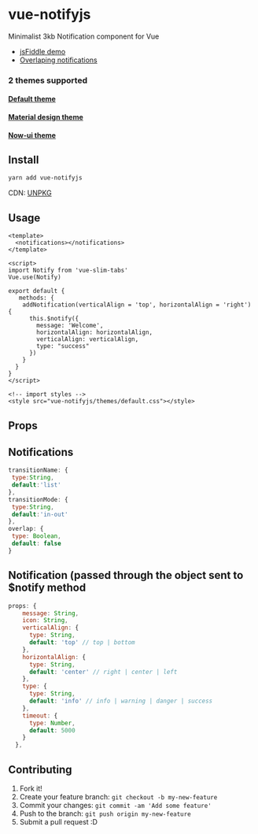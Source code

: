 # vue-notifyjs
Minimalist 3kb Notification component for Vue

- [jsFiddle demo](https://jsfiddle.net/z11fe07p/2248/)
- [Overlaping notifications](https://jsfiddle.net/z11fe07p/2284/)

### 2 themes supported
#### [Default theme](https://jsfiddle.net/z11fe07p/2248/)
#### [Material design theme](https://jsfiddle.net/z11fe07p/2286/)
#### [Now-ui theme](https://jsfiddle.net/z11fe07p/2288/)

## Install

```bash
yarn add vue-notifyjs
```

CDN: [UNPKG](https://unpkg.com/vue-notifyjs/dist/)

## Usage

```vue
<template>
  <notifications></notifications>
</template>

<script>
import Notify from 'vue-slim-tabs'
Vue.use(Notify)

export default {
   methods: {
    addNotification(verticalAlign = 'top', horizontalAlign = 'right') {
      this.$notify({
        message: 'Welcome',
        horizontalAlign: horizontalAlign,
        verticalAlign: verticalAlign,
        type: "success"
      })
    }
  }
}
</script>

<!-- import styles -->
<style src="vue-notifyjs/themes/default.css"></style>

```
## Props

## Notifications 

```js
transitionName: {
 type:String,
 default:'list'
},
transitionMode: {
 type:String,
 default:'in-out'
},
overlap: {
 type: Boolean,
 default: false
}
```

## Notification (passed through the object sent to $notify method
```js
props: {
    message: String,
    icon: String,
    verticalAlign: {
      type: String,
      default: 'top' // top | bottom
    },
    horizontalAlign: {
      type: String,
      default: 'center' // right | center | left
    },
    type: {
      type: String,
      default: 'info' // info | warning | danger | success
    },
    timeout: {
      type: Number,
      default: 5000
    }
  },
```
## Contributing

1. Fork it!
2. Create your feature branch: `git checkout -b my-new-feature`
3. Commit your changes: `git commit -am 'Add some feature'`
4. Push to the branch: `git push origin my-new-feature`
5. Submit a pull request :D

